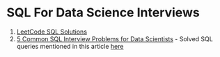 # SQL For Data Science Interviews
1. [LeetCode SQL Solutions](https://github.com/namithadeshpande/SQL-for-DS-Interviews/tree/main/LeetCode)
2. [5 Common SQL Interview Problems for Data Scientists](https://towardsdatascience.com/5-common-sql-interview-problems-for-data-scientists-1bfa02d8bae6/#2c3f) - Solved SQL queries mentioned in this article [here]()
